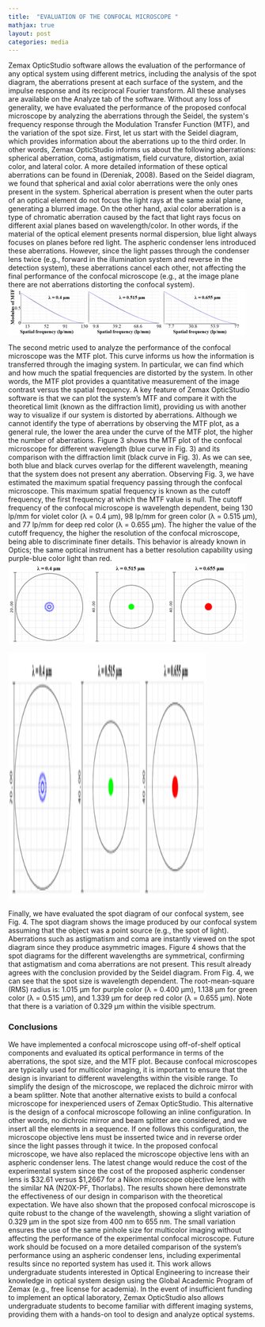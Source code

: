 ```yaml
---
title:  "EVALUATION OF THE CONFOCAL MICROSCOPE "
mathjax: true
layout: post
categories: media
---
```


Zemax OpticStudio software allows the evaluation of the performance of any optical system using different metrics, including the analysis of the spot diagram, the aberrations present at each surface of the system, and the impulse response and its reciprocal Fourier transform. All these analyses are available on the Analyze tab of the software. Without any loss of generality, we have evaluated the performance of the proposed confocal microscope by analyzing the aberrations through the Seidel, the system's frequency response through the Modulation Transfer Function (MTF), and the variation of the spot size.
First, let us start with the Seidel diagram, which provides information about the aberrations up to the third order. In other words, Zemax OpticStudio informs us about the following aberrations: spherical aberration, coma, astigmatism, field curvature, distortion, axial color, and lateral color. A more detailed information of these optical aberrations can be found in (Dereniak, 2008). Based on the Seidel diagram, we found that spherical and axial color aberrations were the only ones present in the system. Spherical aberration is present when the outer parts of an optical element do not focus the light rays at the same axial plane, generating a blurred image. On the other hand, axial color aberration is a type of chromatic aberration caused by the fact that light rays focus on different axial planes based on wavelength/color. In other words, if the material of the optical element presents normal dispersion, blue light always focuses on planes before red light. The aspheric condenser lens introduced these aberrations. However, since the light passes through the condenser lens twice (e.g., forward in the illumination system and reverse in the detection system), these aberrations cancel each other, not affecting the final performance of the confocal microscope (e.g., at the image plane there are not aberrations distorting the confocal system). 
![Figure 3.](figures/Picture3.png)

The second metric used to analyze the performance of the confocal microscope was the MTF plot. This curve informs us how the information is transferred through the imaging system. In particular, we can find which and how much the spatial frequencies are distorted by the system. In other words, the MTF plot provides a quantitative measurement of the image contrast versus the spatial frequency. A key feature of Zemax OpticStudio software is that we can plot the system’s MTF and compare it with the theoretical limit (known as the diffraction limit), providing us with another way to visualize if our system is distorted by aberrations. Although we cannot identify the type of aberrations by observing the MTF plot, as a general rule, the lower the area under the curve of the MTF plot, the higher the number of aberrations. Figure 3 shows the MTF plot of the confocal microscope for different wavelength (blue curve in Fig. 3) and its comparison with the diffraction limit (black curve in Fig. 3). As we can see, both blue and black curves overlap for the different wavelength, meaning that the system does not present any aberration. Observing Fig. 3, we have estimated the maximum spatial frequency passing through the confocal microscope. This maximum spatial frequency is known as the cutoff frequency, the first frequency at which the MTF value is null. The cutoff frequency of the confocal microscope is wavelength dependent, being 130 lp/mm for violet color (λ = 0.4 μm), 98 lp/mm for green color (λ = 0.515 μm), and 77 lp/mm for deep red color (λ = 0.655 μm). The higher the value of the cutoff frequency, the higher the resolution of the confocal microscope, being able to discriminate finer details. This behavior is already known in Optics; the same optical instrument has a better resolution capability using purple-blue color light than red. 
![Figure 3.](figures/Picture4.png)

<img src="figures/Picture4.png" 
     width="400" 
     height="500" />

Finally, we have evaluated the spot diagram of our confocal system, see Fig. 4. The spot diagram shows the image produced by our confocal system assuming that the object was a point source (e.g., the spot of light). Aberrations such as astigmatism and coma are instantly viewed on the spot diagram since they produce asymmetric images. Figure 4 shows that the spot diagrams for the different wavelengths are symmetrical, confirming that astigmatism and coma aberrations are not present. This result already agrees with the conclusion provided by the Seidel diagram. From Fig. 4, we can see that the spot size is wavelength dependent. The root-mean-square (RMS) radius is: 1.015 μm for purple color (λ = 0.400 µm), 1.138 µm for green color (λ = 0.515 µm), and 1.339 µm for deep red color (λ = 0.655 µm). Note that there is a variation of 0.329 μm within the visible spectrum.

### Conclusions
We have implemented a confocal microscope using off-of-shelf optical components and evaluated its optical performance in terms of the aberrations, the spot size, and the MTF plot. Because confocal microscopes are typically used for multicolor imaging, it is important to ensure that the design is invariant to different wavelengths within the visible range. To simplify the design of the microscope, we replaced the dichroic mirror with a beam splitter. Note that another alternative exists to build a confocal microscope for inexperienced users of Zemax OpticStudio. This alternative is the design of a confocal microscope following an inline configuration. In other words, no dichroic mirror and beam splitter are considered, and we insert all the elements in a sequence. If one follows this configuration, the microscope objective lens must be insserted twice and in reverse order since the light passes through it twice. In the proposed confocal microscope, we have also replaced the microscope objective lens with an aspheric condenser lens. The latest change would reduce the cost of the experimental system since the cost of the proposed aspheric condenser lens is $32.61 versus $1,2667 for a Nikon microscope objective lens with the similar NA (N20X-PF, Thorlabs). The results shown here demonstrate the effectiveness of our design in comparison with the theoretical expectation. We have also shown that the proposed confocal microscope is quite robust to the change of the wavelength, showing a slight variation of 0.329 μm in the spot size from 400 nm to 655 nm. The small variation ensures the use of the same pinhole size for multicolor imaging without affecting the performance of the experimental confocal microscope. Future work should be focused on a more detailed comparison of the system’s performance using an aspheric condenser lens, including experimental results since no reported system has used it. This work allows undergraduate students interested in Optical Engineering to increase their knowledge in optical system design using the Global Academic Program of Zemax (e.g., free license for academia). In the event of insufficient funding to implement an optical laboratory, Zemax OpticStudio also allows undergraduate students to become familiar with different imaging systems, providing them with a hands-on tool to design and analyze optical systems. 
